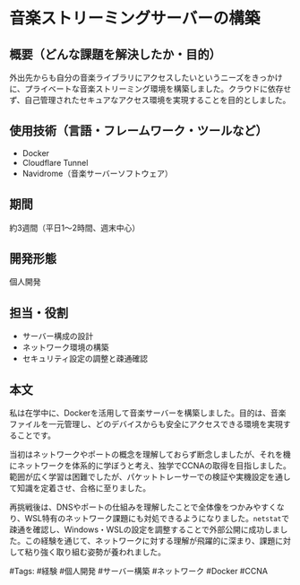 # 音楽ストリーミングサーバーの構築

## 概要（どんな課題を解決したか・目的）

外出先からも自分の音楽ライブラリにアクセスしたいというニーズをきっかけに、プライベートな音楽ストリーミング環境を構築しました。クラウドに依存せず、自己管理されたセキュアなアクセス環境を実現することを目的としました。

## 使用技術（言語・フレームワーク・ツールなど）

- Docker  
- Cloudflare Tunnel  
- Navidrome（音楽サーバーソフトウェア）

## 期間

約3週間（平日1〜2時間、週末中心）

## 開発形態

個人開発

## 担当・役割

- サーバー構成の設計  
- ネットワーク環境の構築  
- セキュリティ設定の調整と疎通確認

## 本文

私は在学中に、Dockerを活用して音楽サーバーを構築しました。目的は、音楽ファイルを一元管理し、どのデバイスからも安全にアクセスできる環境を実現することです。

当初はネットワークやポートの概念を理解しておらず断念しましたが、それを機にネットワークを体系的に学ぼうと考え、独学でCCNAの取得を目指しました。範囲が広く学習は困難でしたが、パケットトレーサーでの検証や実機設定を通して知識を定着させ、合格に至りました。

再挑戦後は、DNSやポートの仕組みを理解したことで全体像をつかみやすくなり、WSL特有のネットワーク課題にも対処できるようになりました。`netstat`で疎通を確認し、Windows・WSLの設定を調整することで外部公開に成功しました。この経験を通じて、ネットワークに対する理解が飛躍的に深まり、課題に対して粘り強く取り組む姿勢が養われました。

#Tags: #経験 #個人開発 #サーバー構築 #ネットワーク #Docker #CCNA